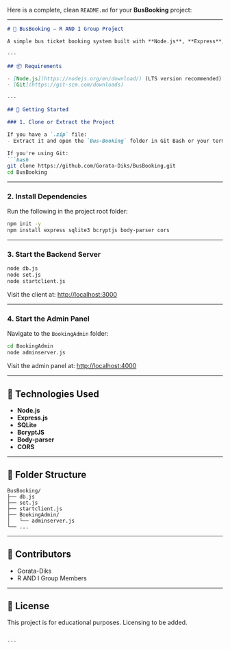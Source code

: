 Here is a complete, clean `README.md` for your **BusBooking** project:

---

````markdown
# 🚌 BusBooking – R AND I Group Project

A simple bus ticket booking system built with **Node.js**, **Express**, **SQLite**, and a basic admin panel.

---

## 📦 Requirements

- [Node.js](https://nodejs.org/en/download/) (LTS version recommended)
- [Git](https://git-scm.com/downloads)

---

## 🚀 Getting Started

### 1. Clone or Extract the Project

If you have a `.zip` file:
- Extract it and open the `Bus-Booking` folder in Git Bash or your terminal.

If you're using Git:
```bash
git clone https://github.com/Gorata-Diks/BusBooking.git
cd BusBooking
````

---

### 2. Install Dependencies

Run the following in the project root folder:

```bash
npm init -y
npm install express sqlite3 bcryptjs body-parser cors
```

---

### 3. Start the Backend Server

```bash
node db.js
node set.js
node startclient.js
```

Visit the client at: [http://localhost:3000](http://localhost:3000)

---

### 4. Start the Admin Panel

Navigate to the `BookingAdmin` folder:

```bash
cd BookingAdmin
node adminserver.js
```

Visit the admin panel at: [http://localhost:4000](http://localhost:4000)

---

## 🧩 Technologies Used

* **Node.js**
* **Express.js**
* **SQLite**
* **BcryptJS**
* **Body-parser**
* **CORS**

---

## 📂 Folder Structure

```
BusBooking/
├── db.js
├── set.js
├── startclient.js
├── BookingAdmin/
│   └── adminserver.js
└── ...
```

---

## 🤝 Contributors

* Gorata-Diks
* R AND I Group Members

---

## 📄 License

This project is for educational purposes. Licensing to be added.

```

---


```
